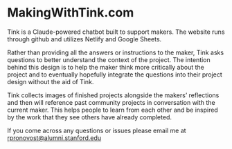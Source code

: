 # MakingWithTink.com
Tink is a Claude-powered chatbot built to support makers.
The website runs through github and utilizes Netlify and Google Sheets.

Rather than providing all the answers or instructions to the maker, Tink asks questions to better understand the context of the project. The intention behind this design is to help the maker think more critically about the project and to eventually hopefully integrate the questions into their project design without the aid of Tink.

Tink collects images of finished projects alongside the makers’ reflections and then will reference past community projects in conversation with the current maker. This helps people to learn from each other and be inspired by the work that they see others have already completed.

If you come across any questions or issues please email me at rpronovost@alumni.stanford.edu
